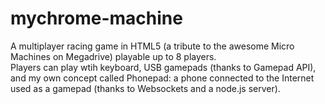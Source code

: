 mychrome-machine
================

A multiplayer racing game in HTML5 (a tribute to the awesome Micro Machines on Megadrive) playable up to 8 players.
<br/>
Players can play wtih keyboard, USB gamepads (thanks to Gamepad API), and my own concept called Phonepad: a phone connected to the Internet used as a gamepad (thanks to Websockets and a node.js server).
